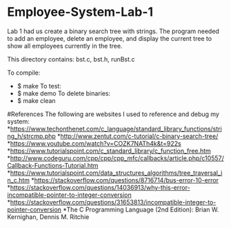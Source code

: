 # Employee-System-Lab-1
Lab 1 had us create a binary search tree with strings.
The program needed to add an employee, delete an employee, and display the current tree to show all employees currently in the tree.

This directory contains: 
bst.c, bst.h, runBst.c

To compile:
* $ make
To test:
* $ make demo
To delete binaries:
* $ make clean

#References
The following are websites I used to reference and debug my system:
*https://www.techonthenet.com/c_language/standard_library_functions/string_h/strcmp.php
*http://www.zentut.com/c-tutorial/c-binary-search-tree/
*https://www.youtube.com/watch?v=COZK7NATh4k&t=922s
*https://www.tutorialspoint.com/c_standard_library/c_function_free.htm
*http://www.codeguru.com/cpp/cpp/cpp_mfc/callbacks/article.php/c10557/Callback-Functions-Tutorial.htm
*https://www.tutorialspoint.com/data_structures_algorithms/tree_traversal_in_c.htm
*https://stackoverflow.com/questions/8716714/bus-error-10-error
*https://stackoverflow.com/questions/14036913/why-this-error-incompatible-pointer-to-integer-conversion
*https://stackoverflow.com/questions/31653813/incompatible-integer-to-pointer-conversion
*The C Programming Language (2nd Edition): Brian W. Kernighan, Dennis M. Ritchie
